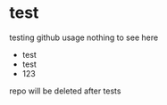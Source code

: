# test
testing github usage nothing to see here

  - test
  - test
  - 123

repo will be deleted after tests
